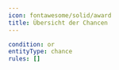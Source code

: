 ```yaml
---
icon: fontawesome/solid/award
title: Übersicht der Chancen
---
```




```yaml
condition: or
entityType: chance
rules: []
```

